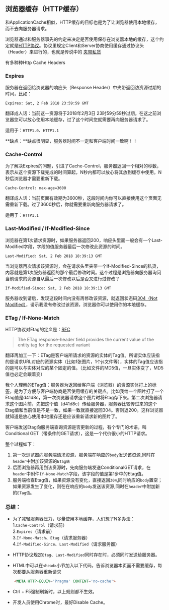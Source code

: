 ## 浏览器缓存（HTTP缓存）

和ApplicationCache相似，HTTP缓存的目标也是为了让浏览器使用本地缓存，而不去向服务器请求。

浏览器通过和服务器事先的约定来决定是否使用保存在浏览器本地的缓存，这个约定就是[HTTP协议](https://zh.wikipedia.org/wiki/%E8%B6%85%E6%96%87%E6%9C%AC%E4%BC%A0%E8%BE%93%E5%8D%8F%E8%AE%AE "HTTP协议")。协议里规定Client和Server协商使用缓存通过协议头（Header）来进行的，也就是传说中的 [夹带私货](https://www.w3.org/Protocols/rfc2616/rfc2616-sec13.html "HTTP Cache Headers")

有多种种Http Cache Headers

### Expires

服务器在返回给浏览器的响应头（Response Header）中夹带返回访资源过期的时间，比如：
```
Expires: Sat, 2 Feb 2018 23:59:59 GMT
```

翻译成人话：当前这一资源将于2018年2月3日 23时59分59秒过期。在这之前浏览器您可以放心使用本地缓存，过了这个时间您就需要再向服务器请求了。

适用于：`HTTP1.0`、`HTTP1.1`

**缺点：**缺点很明显，服务器时间不一定和客户端时间一致啊！！

### Cache-Control

为了解决Expires的问题，引进了Cache-Control，服务器返回一个相对的秒数，表示从这个资源下载完成的时间算起，N秒内都可以放心将其放到缓存中使用。N秒后浏览器才需要重新下载。
```
Cache-Control: max-age=3600
```

翻译成人话：当前页面有效期为3600秒，这段时间内你可以直接使用这个页面无需重新下载。过了3600秒后，你就需要重新向服务器请求了。

适用于：`HTTP1.1`

### Last-Modified / If-Modified-Since

浏览器在第1次请求资源时，如果服务器返回200，响应头里面一般会有一个Last-Modified字段，字段的值服务器最后一次修改此资源的时间。
```
Last-Modified: Sat, 2 Feb 2018 18:39:13 GMT
```

当浏览器再次请求该资源时，会在请求头里夹带一个If-Modified-Since的私货，内容就是第1次服务器返回的那个最后修改时间。这个过程是浏览器向服务器询问当前请求的资源自从最后一次修改以后是否又进行过修改？ 
```
If-Modified-Since: Sat, 2 Feb 2018 18:39:13 GMT
```

服务器收到请后，发现这段时间内没有再修改该资源，就返回状态码[304（Not Modified）](https://httpstatuses.com/304 "304")，请示我没有修改过该资源，浏览器你可以使用你的本地缓存。

### ETag / If-None-Match

HTTP协议对Etag的定义是：[RFC](https://www.w3.org/Protocols/rfc2616/rfc2616-sec14.html#sec14.19)
> The ETag response-header field provides the current value of the entity tag for the requested variant

翻译再加工一下：ETag是客户端所请求的资源的实体的Tag值。所谓实体应该指的是请求URL对应的资源实体（比如1张图片，1个js文件等），实体的Tag值应该指的是可以与实体对应的某个固定的值。（比如文件的MD5值，一旦实体变了，MD5值也必定会跟着变）

我个人理解的ETag值：服务器为返回给客户端（浏览器）的资源实体打上的标签，是为了方便与客户端协商是否使用缓存的关键点。比如我给一个图片打了一个Etag值是d41d8c，第一次浏览器请求这个图片时将Etag存下来。第二次浏览器请求这个图片前，先把这个值（d41d8c）传给服务器，服务器比较传过来的这个Etag值和当前值是不是一致，如果一致就直接返回304。否则返200。这样浏览器就知道是放心使用本地缓存还是应该重新请求新的图片了。

客户端发送Etag向服务端查询资源是否更新的过程，有个专门的术语，叫Conditional GET（带条件的GET请求），这是一个代价很小的HTTP请求。

整个过程如下：

1. 第一次浏览器向服务端请求资源，服务端在响应的`body`发送该资源,同时在`header`中附加该资源的`ETag值`<br/>
2. 后面浏览器再用到该资源时，先向服务端发送ConditionalGET请求，在`header`中附件`If-None-Match`字段，该字段的值是第1步中的Etag值。<br/>
3. 服务端检查Etag值，如果资源没有变化，直接返回`304`,同时响应的`body`置空；如果资源发生了变化，则在在响应的`body`发送该资源,同时在`header`中附加新的`ETag值`。<br/>

### 总结：

- 为了减轻服务器压力，尽量使用本地缓存，人们想了N多办法：<br/>
  1.`Cache-Control`（请求前）<br/>
  2.`Expires`（请求前）<br/>
  3.`If-None-Match`、`Etag`（请求服务器）<br/>
  4.`If-Modified-Since`、`Last-Modified`（请求服务器）<br/>

- HTTP协议规定`Etag`、`Last-Modified`同时存在时，必须同时发送给服务器。

- HTML中可以在`<head>`小节加入以下代码，告诉浏览器本页面不需要缓存，每次都要从服务器重新请求<br/>
``` html
    <META HTTP-EQUIV='Pragma' CONTENT='no-cache'>
```

- Ctrl + F5强制刷新时，以上规则都不生效。

- 开发人员使用Chrome时，最好Disable Cache。
